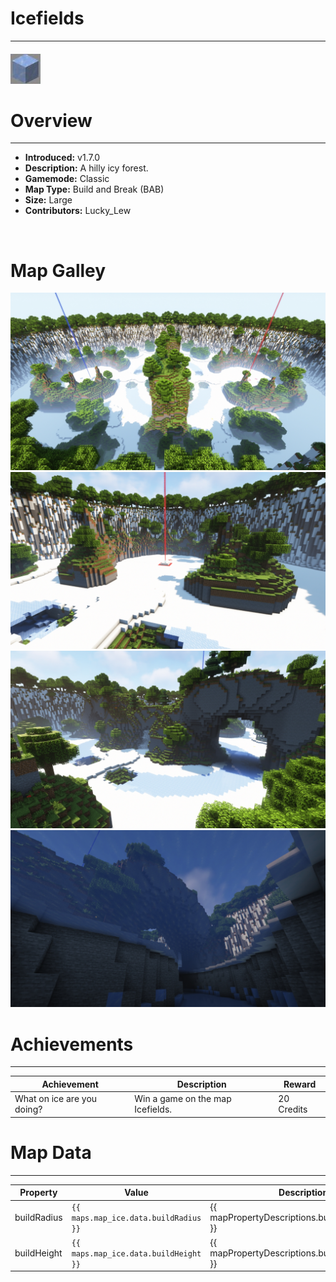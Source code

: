 <!-- replace _map_ with the actual map name -->
<!-- change gamemode type for the Map data description  -->
# Icefields

***

#### ![iceicon](../assets/maps/ice/ice-icon.jpg)

# Overview
***
- **Introduced:** v1.7.0
- **Description:** A hilly icy forest.
- **Gamemode:** Classic
- **Map Type:** Build and Break (BAB)
- **Size:** Large
- **Contributors:** Lucky_Lew

<br />  

# Map Galley
![Ice - Overview](../assets/maps/ice/ice-overview.jpg '')
![Ice - Beacon](../assets/maps/ice/ice-beacon.jpg '')
![Ice - Middle](../assets/maps/ice/ice-middle.jpg '')
![Ice - Under Middle](../assets/maps/ice/ice-undermid.jpg '')

# Achievements
***

| Achievement | Description | Reward |
| ----- | ----- | ------ |
| What on ice are you doing? | Win a game on the map Icefields. | 20 Credits |



# Map Data
***

| Property | Value | Description |
| ----------- | ----------- | ------ |
| buildRadius |`{{ maps.map_ice.data.buildRadius }}`| {{ mapPropertyDescriptions.buildRadius.classic }} |
| buildHeight |`{{ maps.map_ice.data.buildHeight }}`| {{ mapPropertyDescriptions.buildHeight.classic }} |